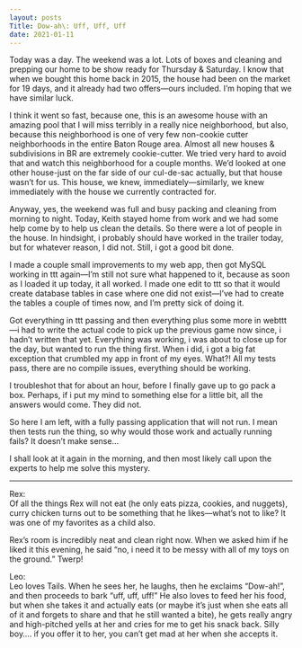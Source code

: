 ```yaml
---
layout: posts
Title: Dow-ah\: Uff, Uff, Uff
date: 2021-01-11
---
```


Today was a day.  The weekend was a lot.  Lots of boxes and cleaning and prepping our home to be show ready for Thursday & Saturday.  I know that when we bought this home back in 2015, the house had been on the market for 19 days, and it already had two offers—ours included.  I’m hoping that we have similar luck.

I think it went so fast, because one, this is an awesome house with an amazing pool that I will miss terribly in a really nice neighborhood, but also, because this neighborhood is one of very few non-cookie cutter neighborhoods in the entire Baton Rouge area.  Almost all new houses & subdivisions in BR are extremely cookie-cutter.  We tried very hard to avoid that and watch this neighborhood for a couple months.  We’d looked at one other house-just on the far side of our cul-de-sac actually, but that house wasn’t for us.  This house, we knew, immediately—similarly, we knew immediately with the house we currently contracted for.  

Anyway, yes, the weekend was full and busy packing and cleaning from morning to night.  Today, Keith stayed home from work and we had some help come by to help us clean the details.  So there were a lot of people in the house.  In hindsight, i probably should have worked in the trailer today, but for whatever reason, I did not.  Still, i got a good bit done. 

I made a couple small improvements to my web app, then got MySQL working in ttt again—I’m still not sure what happened to it, because as soon as I loaded it up today, it all worked.  I made one edit to ttt so that it would create database tables in case where one did not exist—I’ve had to create the tables a couple of times now, and I’m pretty sick of doing it.  

Got everything in ttt passing and then everything plus some more in webttt—i had to write the actual code to pick up the previous game now since, i hadn’t written that yet.  Everything was working, i was about to close up for the day, but wanted to run the thing first.  When i did, i got a big fat exception that crumbled my app in front of my eyes.  What?!  All my tests pass, there are no compile issues, everything should be working.  

I troubleshot that for about an hour, before I finally gave up to go pack a box.  Perhaps, if i put my mind to something else for a little bit, all the answers would come.  They did not.  

So here I am left, with a fully passing application that will not run.  I mean then tests run the thing, so why would those work and actually running fails?  It doesn’t make sense…

I shall look at it again in the morning, and then most likely call upon the experts to help me solve this mystery.

***
Rex:  
Of all the things Rex will not eat (he only eats pizza, cookies, and nuggets), curry chicken turns out to be something that he likes—what’s not to like?  It was one of my favorites as a child also.  

Rex’s room is incredibly neat and clean right now.  When we asked him if he liked it this evening, he said “no, i need it to be messy with all of my toys on the ground.”  Twerp!  

Leo:  
Leo loves Tails.  When he sees her, he laughs, then he exclaims “Dow-ah!”, and then proceeds to bark “uff, uff, uff!”  He also loves to feed her his food, but when she takes it and actually eats (or maybe it’s just when she eats all of it and forgets to share and that he still wanted a bite), he gets really angry and high-pitched yells at her and cries for me to get his snack back.  Silly boy…. if you offer it to her, you can’t get mad at her when she accepts it.  

